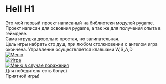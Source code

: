# Hell H1
Это мой первый проект написаный на библиотеки модулей pygame.  
Проект написан для освовния pygame, а так же для получения опыта в геймдеве.  
Сама игрушка довольно простая, но залипательная.  
Цель игры набрать сто душ, при любом столкновении с ангелом игра окончена. 
Управление осуществляется клавшами W,S,A,D    
[![Меню](//placehold.it/150x100)](https://pp.userapi.com/c855020/v855020510/a41b9/6Wz_Axjg71o.jpg)        
[![Игра](//placehold.it/150x100)](https://pp.userapi.com/c855020/v855020510/a417a/_XEhl6qtieY.jpg)     
[![Меню в случае поражения](//placehold.it/150x100)](https://pp.userapi.com/c855020/v855020510/a41f2/A3R9aSrNhFM.jpg)       
Для победителя есть бонус)  
Приятной игры!  
